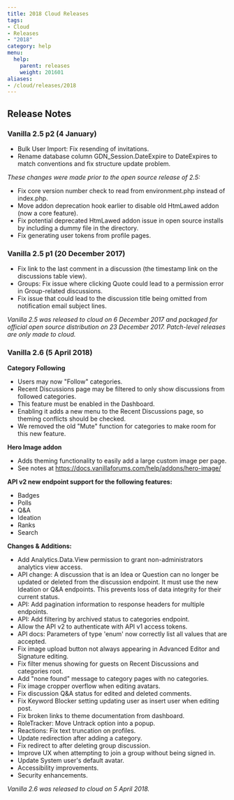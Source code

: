 ```yaml
---
title: 2018 Cloud Releases
tags:
- Cloud
- Releases
- "2018"
category: help
menu:
  help:
    parent: releases
    weight: 201601
aliases:
- /cloud/releases/2018
---
```

## Release Notes

### Vanilla 2.5 p2 (4 January)

* Bulk User Import: Fix resending of invitations.
* Rename database column GDN_Session.DateExpire to DateExpires to match conventions and fix structure update problem.

*These changes were made prior to the open source release of 2.5:*

* Fix core version number check to read from environment.php instead of index.php.
* Move addon deprecation hook earlier to disable old HtmLawed addon (now a core feature).
* Fix potential deprecated HtmLawed addon issue in open source installs by including a dummy file in the directory.
* Fix generating user tokens from profile pages.

### Vanilla 2.5 p1 (20 December 2017)

* Fix link to the last comment in a discussion (the timestamp link on the discussions table view).
* Groups: Fix issue where clicking Quote could lead to a permission error in Group-related discussions.
* Fix issue that could lead to the discussion title being omitted from notification email subject lines.

*Vanilla 2.5 was released to cloud on 6 December 2017 and packaged for official open source distribution on 23 December 2017. Patch-level releases are only made to cloud.*

### Vanilla 2.6 (5 April 2018)

**Category Following**

* Users may now "Follow" categories.
* Recent Discussions page may be filtered to only show discussions from followed categories.
* This feature must be enabled in the Dashboard. 
* Enabling it adds a new menu to the Recent Discussions page, so theming conflicts should be checked.
* We removed the old "Mute" function for categories to make room for this new feature.

**Hero Image addon**

* Adds theming functionality to easily add a large custom image per page.
* See notes at https://docs.vanillaforums.com/help/addons/hero-image/

**API v2 new endpoint support for the following features:**

* Badges
* Polls
* Q&A
* Ideation 
* Ranks
* Search

**Changes & Additions:**

* Add Analytics.Data.View permission to grant non-administrators analytics view access.
* API change: A discussion that is an Idea or Question can no longer be updated or deleted from the discussion endpoint. It must use the new Ideation or Q&A endpoints. This prevents loss of data integrity for their current status.
* API: Add pagination information to response headers for multiple endpoints.
* API: Add filtering by archived status to categories endpoint.
* Allow the API v2 to authenticate with API v1 access tokens.
* API docs: Parameters of type 'enum' now correctly list all values that are accepted.
* Fix image upload button not always appearing in Advanced Editor and Signature editing.
* Fix filter menus showing for guests on Recent Discussions and categories root.
* Add "none found" message to category pages with no categories.
* Fix image cropper overflow when editing avatars.
* Fix discussion Q&A status for edited and deleted comments.
* Fix Keyword Blocker setting updating user as insert user when editing post.
* Fix broken links to theme documentation from dashboard.
* RoleTracker: Move Untrack option into a popup.
* Reactions: Fix text truncation on profiles.
* Update redirection after adding a category.
* Fix redirect to after deleting group discussion.
* Improve UX when attempting to join a group without being signed in.
* Update System user's default avatar.
* Accessibility improvements.
* Security enhancements.

*Vanilla 2.6 was released to cloud on 5 April 2018.*